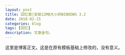 ```yaml
---
layout: post
title: 回忆类|安装12MB大小的WINDOWS 3.2
date: 2018-02-15
categories: blog
tags: [回忆]
description: 文章金句。
---
```


这里是博客正文。这是在原有模板基础上修改的，没有意义。












